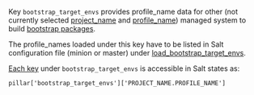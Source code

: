 
Key `bootstrap_target_envs` provides profile_name data for other (not currently
selected [project_name][1] and [profile_name][2]) managed system to build
[bootstrap packages][5].

The profile_names loaded under this key have to be listed in Salt
configuration file (minion or master) under [load_bootstrap_target_envs][3].

[Each key][4] under `bootstrap_target_envs` is accessible in Salt states as:
```
pillar['bootstrap_target_envs']['PROJECT_NAME.PROFILE_NAME']
```

[1]: docs/configs/common/this_system_keys/project_name/readme.md
[2]: docs/configs/common/this_system_keys/profile_name/readme.md
[3]: docs/configs/bootstrap/this_system_keys/load_bootstrap_target_envs/readme.md
[4]: docs/pillars/bootstrap/bootstrap_target_envs/_id/readme.md
[5]: docs/bootstrap/build.md

